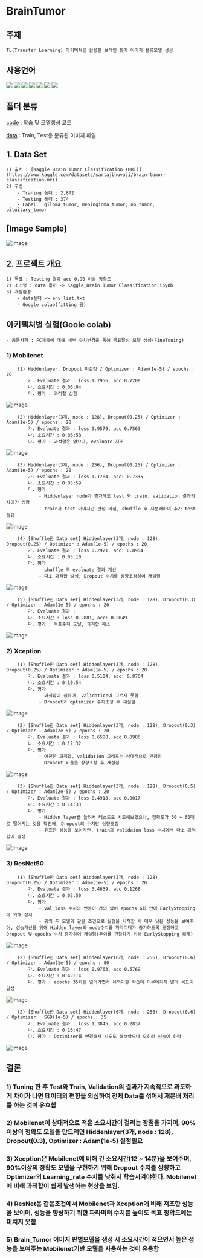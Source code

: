 # BrainTumor

## 주제 
    TL(Transfer Learning) 아키텍쳐를 활용한 브레인 튜머 이미지 분류모델 생성

## 사용언어
<a href="https://www.python.org/" target="_blank"><img src="https://img.shields.io/badge/Python-3776AB?style=flat&logo=python&logoColor=white"/></a>
<a href="https://jupyter.org/" target="_blank"><img src="https://img.shields.io/badge/Jupyter-F37626?style=flat&logo=jupyter&logoColor=white"/></a>
<a href="https://www.tensorflow.org/?hl=ko" target="_blank"><img src="https://img.shields.io/badge/Tensorflow-FF6F00?style=flat&logo=tensorflow&logoColor=white"/></a>
<a href="https://keras.io/" target="_blank"><img src="https://img.shields.io/badge/Keras-D00000?style=flat&logo=keras&logoColor=white"/></a>
<a href="https://scikit-learn.org/stable/index.html" target="_blank"><img src="https://img.shields.io/badge/Scikitlearn-F7931E?style=flat&logo=Scikitlearn&logoColor=white"/></a>
<a href="https://numpy.org/" target="_blank"><img src="https://img.shields.io/badge/Numpy-013243?style=flat&logo=numpy&logoColor=white"/></a>
<a href="https://pandas.pydata.org/" target="_blank"><img src="https://img.shields.io/badge/Pandas-150458?style=flat&logo=pandas&logoColor=white"/></a>

## 폴더 분류
[code](https://github.com/Decoyer-71/BrainTumor/tree/master/code) : 학습 및 모델생성 코드

[data](https://github.com/Decoyer-71/BrainTumor/tree/master/data) : Train, Test용 분류된 이미지 파일


## 1. Data Set
    1) 출처 : [Kaggle Brain Tumor Classification (MRI)](https://www.kaggle.com/datasets/sartajbhuvaji/brain-tumor-classification-mri)
    2) 구성
        - Traning 폴더 : 2,872
        - Testing 폴더 : 374
        - Label : giloma_tumor, meningioma_tumor, no_tumor, pituitary_tumor

## [Image Sample]
![image](https://github.com/Decoyer-71/BrainTumor/assets/127948197/b6264b69-bc08-4158-a6e8-7700b8490142)


## 2. 프로젝트 개요
    1) 목표 : Testing 결과 acc 0.90 이상 정확도 
    2) 소스명 : data 폴더 -> Kaggle_Brain Tumor Classification.ipynb
    3) 개발환경 
        - data폴더 -> env_list.txt
        - Google colab(fitting 용)
        
## 아키텍처별 실험(Goole colab)
    - 공통사항 : FC계층에 대해 세부 수치변경을 통해 목표달성 모델 생성(FineTuning)
### 1) Mobilenet 
        (1) Hiddenlayer, Dropout 미설정 / Optimizer : Adam(1e-5) / epochs : 20
            가. Evaluate 결과 : loss 1.7956, acc 0.7208
            나. 소요시간 : 0:06:04
            다. 평가 : 과적합 심함
![image](https://github.com/Decoyer-71/BrainTumor/assets/127948197/f9d138c7-657f-400d-a340-5d00aaf5072c)

        (2) Hiddenlayer(3개, node : 128), Dropout(0.25) / Optimizer : Adam(1e-5) / epochs : 20
            가. Evaluate 결과 : loss 0.9579, acc 0.7563
            나. 소요시간 : 0:06:58
            다. 평가 : 과적합은 없으나, evaluate 저조
![image](https://github.com/Decoyer-71/BrainTumor/assets/127948197/30aae419-c0b0-44c4-9e55-b6d7ac9644d7)

        (3) Hiddenlayer(3개, node : 256), Dropout(0.25) / Optimizer : Adam(1e-5) / epochs : 20
            가. Evaluate 결과 : loss 1.1784, acc: 0.7335
            나. 소요시간 : 0:05:59
            다. 평가 
                - Hiddenlayer node가 증가해도 test 와 train, validation 결과의 차이가 심함
                - train과 test 이미지간 편향 의심, shuffle 후 재분배하여 추가 test필요
![image](https://github.com/Decoyer-71/BrainTumor/assets/127948197/4b664bf6-af9d-4763-b474-365b12760194)

        (4) [Shuffle한 Data set] Hiddenlayer(3개, node : 128), Dropout(0.25) / Optimizer : Adam(1e-5) / epochs : 20
            가. Evaluate 결과 : loss 0.2921, acc: 0.8954
            나. 소요시간 : 0:05:10
            다. 평가 
                - shuffle 후 evaluate 결과 개선
                - 다소 과적합 발생, Dropout 수치를 상향조정하여 재실험       
![image](https://github.com/Decoyer-71/BrainTumor/assets/127948197/dc645b45-4e0e-4248-af71-3d0803acfb67)

        (5) [Shuffle한 Data set] Hiddenlayer(3개, node : 128), Dropout(0.3) / Optimizer : Adam(1e-5) / epochs : 20
            가. Evaluate 결과 : 
            나. 소요시간 : loss 0.2881, acc: 0.9049
            다. 평가 : 목표수치 도달, 과적합 해소
![image](https://github.com/Decoyer-71/BrainTumor/assets/127948197/8cf95a18-87ee-46ba-98c9-f5dc397a9990)


### 2) Xception 
        (1) [Shuffle한 Data set] Hiddenlayer(3개, node : 128), Dropout(0.25) / Optimizer : Adam(1e-5) / epochs : 20
            가. Evaluate 결과 : loss 0.5104, acc: 0.8764
            나. 소요시간 : 0:10:54
            다. 평가 
                - 과적합이 심하며, validation이 고르지 못함
                - Dropout과 optimizer 수치조정 후 재실험
![image](https://github.com/Decoyer-71/BrainTumor/assets/127948197/ce9e773b-692b-4850-ac29-106a49a3deb9)

        (2) [Shuffle한 Data set] Hiddenlayer(3개, node : 128), Dropout(0.3) / Optimizer : Adam(2e-5) / epochs : 20
            가. Evaluate 결과 : loss 0.6588, acc 0.8986
            나. 소요시간 : 0:12:32
            다. 평가 
                - 여전한 과적합, validation 그래프는 상대적으로 안정됨
                - Dropout 비율을 상향조정 후 재실험
![image](https://github.com/Decoyer-71/BrainTumor/assets/127948197/e88fe16e-fd93-4a8a-9854-fe04f9f5facb)

        (3) [Shuffle한 Data set] Hiddenlayer(3개, node : 128), Dropout(0.5) / Optimizer : Adam(2e-5) / epochs : 20
            가. Evaluate 결과 : loss 0.4918, acc 0.9017
            나. 소요시간 : 0:14:33
            다. 평가 
                - Hidden layer를 늘려서 테스트도 시도해보았으나, 정확도가 50 ~ 60대로 떨어지는 것을 확인해, Dropout의 수치만 상향조정
                - 유효한 성능을 보이지만, train과 validaion loss 수치에서 다소 과적합이 발생
![image](https://github.com/Decoyer-71/BrainTumor/assets/127948197/7d301fe7-9556-4c86-a2a4-2cfc648e4e4b)


### 3) ResNet50
        (1) [Shuffle한 Data set] Hiddenlayer(3개, node : 128), Dropout(0.25) / Optimizer : Adam(1e-5) / epochs : 20
            가. Evaluate 결과 : loss 3.4639, acc 0.1268
            나. 소요시간 : 0:03:50
            다. 평가 
                - val_loss 수치의 변동이 거의 없어 epochs 6회 만에 EarlyStopping에 의해 정지
                - 위의 두 모델과 같은 조건으로 실험을 시작할 시 매우 낮은 성능을 보여주어, 성능개선을 위해 Hidden layer와 node수치를 파라미터가 증가하도록 조정하고 Dropout 및 epochs 수치 증가하여 재실험(추이를 관찰하기 위해 EarlyStopping 해제)
![image](https://github.com/Decoyer-71/BrainTumor/assets/127948197/a3a96d6e-8f44-4540-ab33-ddf6ac5242c4)

        (2) [Shuffle한 Data set] Hiddenlayer(6개, node : 256), Dropout(0.6) / Optimizer : Adam(1e-5) / epochs : 80
            가. Evaluate 결과 : loss 0.9763, acc 0.5769
            나. 소요시간 : 0:42:14
            다. 평가 : epochs 35회를 넘어가면서 유의미한 학습이 이루어지지 않아 목표미달성
![image](https://github.com/Decoyer-71/BrainTumor/assets/127948197/4309b060-398f-4b92-be88-9efed61f42ae)

        (2) [Shuffle한 Data set] Hiddenlayer(6개, node : 256), Dropout(0.6) / Optimizer : SGD(1e-5) / epochs : 35
            가. Evaluate 결과 : loss 1.3845, acc 0.2837
            나. 소요시간 : 0:16:47
            다. 평가 : Optimizer를 변경해서 시도도 해보았으나 오히려 성능이 하락
![image](https://github.com/Decoyer-71/BrainTumor/assets/127948197/a41171fc-d140-4af7-ab28-6391f91a00be)


## 결론
### 1) Tuning 한 후 Test와 Train, Validation의 결과가 지속적으로 과도하게 차이가 나면 데이터의 편향을 의심하여 전체 Data를 섞어서 재분배 처리를 하는 것이 유효함
### 2) Mobilenet이 상대적으로 적은 소요시간이 걸리는 장점을 가지며, 90%이상의 정확도 모델을 만드려면 Hiddenlayer(3개, node : 128), Dropout(0.3), Optimizer : Adam(1e-5) 설정필요
### 3) Xception은 Mobilenet에 비해 긴 소요시간(12 ~ 14분)을 보여주며, 90%이상의 정확도 모델을 구현하기 위해 Dropout 수치를 상향하고 Optimizer의 Learning_rate 수치를 낮춰서 학습시켜야한다. Mobilenet에 비해 과적합이 쉽게 발생하는 현상을 보임.
### 4) ResNet은 같은조건에서 Mobilenet과 Xception에 비해 저조한 성능을 보이며, 성능을 향상하기 위한 파라미터 수치를 높여도 목표 정확도에는 미치지 못함
### 5) Brain_Tumor 이미지 판별모델을 생성 시 소요시간이 적으면서 높은 성능을 보여주는 Mobilenet기반 모델을 사용하는 것이 유용함 
    



  
